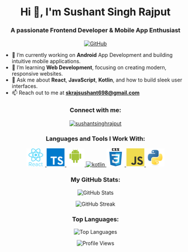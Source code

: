 <h1 align="center">Hi 👋, I'm Sushant Singh Rajput</h1>
<h3 align="center">A passionate Frontend Developer & Mobile App Enthusiast</h3>

<p align="center"> 
  <a href="https://github.com/sushantrajput" target="blank">
    <img align="center" src="https://raw.githubusercontent.com/rahuldkjain/github-profile-readme-generator/master/src/images/icons/Social/github.svg" alt="GitHub" height="30" width="40" />
  </a>
</p>

- 🔭 I’m currently working on **Android** App Development and building intuitive mobile applications.
- 🌱 I’m learning **Web Development**, focusing on creating modern, responsive websites.
- 💬 Ask me about **React**, **JavaScript**, **Kotlin**, and how to build sleek user interfaces.
- 📫 Reach out to me at **skrajsushant698@gmail.com**

<h3 align="center">Connect with me:</h3>
<p align="center">
  <a href="https://instagram.com/sushantsinghrajput" target="blank">
    <img align="center" src="https://raw.githubusercontent.com/rahuldkjain/github-profile-readme-generator/master/src/images/icons/Social/instagram.svg" alt="sushantsinghrajput" height="30" width="40" />
  </a>
</p>

<h3 align="center">Languages and Tools I Work With:</h3>
<p align="center"> 
  <a href="https://reactjs.org" target="_blank" rel="noreferrer"> 
    <img src="https://raw.githubusercontent.com/devicons/devicon/master/icons/react/react-original-wordmark.svg" alt="react" width="50" height="50"/> 
  </a> 
  <a href="https://www.typescriptlang.org" target="_blank" rel="noreferrer"> 
    <img src="https://raw.githubusercontent.com/devicons/devicon/master/icons/typescript/typescript-original.svg" alt="typescript" width="50" height="50"/> 
  </a>
  <a href="https://developer.android.com" target="_blank" rel="noreferrer"> 
    <img src="https://raw.githubusercontent.com/devicons/devicon/master/icons/android/android-original-wordmark.svg" alt="android" width="50" height="50"/> 
  </a> 
  <a href="https://kotlinlang.org" target="_blank" rel="noreferrer"> 
    <img src="https://www.vectorlogo.zone/logos/kotlinlang/kotlinlang-icon.svg" alt="kotlin" width="50" height="50"/> 
  </a> 
  <a href="https://www.w3schools.com/css/" target="_blank" rel="noreferrer"> 
    <img src="https://raw.githubusercontent.com/devicons/devicon/master/icons/css3/css3-original-wordmark.svg" alt="css3" width="50" height="50"/> 
  </a> 
  <a href="https://developer.mozilla.org/en-US/docs/Web/JavaScript" target="_blank" rel="noreferrer"> 
    <img src="https://raw.githubusercontent.com/devicons/devicon/master/icons/javascript/javascript-original.svg" alt="javascript" width="50" height="50"/> 
  </a>
  <a href="https://www.python.org" target="_blank" rel="noreferrer"> 
    <img src="https://raw.githubusercontent.com/devicons/devicon/master/icons/python/python-original.svg" alt="python" width="50" height="50"/> 
  </a> 
</p>

<h3 align="center">My GitHub Stats:</h3>
<p align="center">
  <img src="https://github-readme-stats.vercel.app/api?username=sushantrajput&show_icons=true&theme=radical&locale=en" alt="GitHub Stats" width="450" />
</p>

<p align="center">
  <img src="https://github-readme-streak-stats.herokuapp.com/?user=sushantrajput&theme=radical" alt="GitHub Streak" width="450" />
</p>

<h3 align="center">Top Languages:</h3>
<p align="center">
  <img src="https://github-readme-stats.vercel.app/api/top-langs?username=sushantrajput&show_icons=true&theme=radical&layout=compact" alt="Top Languages" width="450" />
</p>

<p align="center">
  <img src="https://komarev.com/ghpvc/?username=sushantrajput&label=Profile%20views&color=0e75b8&style=flat" alt="Profile Views" />
</p>
